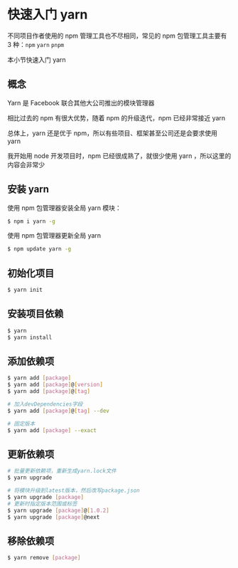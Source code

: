 # 快速入门 yarn

不同项目作者使用的 npm 管理工具也不尽相同，常见的 npm 包管理工具主要有 3 种：`npm` `yarn` `pnpm`

本小节快速入门 yarn

## 概念

Yarn 是 Facebook 联合其他大公司推出的模块管理器

相比过去的 npm 有很大优势，随着 npm 的升级迭代，npm 已经非常接近 yarn

总体上，yarn 还是优于 npm，所以有些项目、框架甚至公司还是会要求使用 yarn

我开始用 node 开发项目时，npm 已经很成熟了，就很少使用 yarn ，所以这里的内容会非常少

## 安装 yarn

使用 npm 包管理器安装全局 yarn 模块：

```sh
$ npm i yarn -g
```

使用 npm 包管理器更新全局 yarn

```sh
$ npm update yarn -g
```

## 初始化项目

```sh
$ yarn init
```

## 安装项目依赖

```sh
$ yarn
$ yarn install
```

## 添加依赖项

```sh
$ yarn add [package]
$ yarn add [package]@[version]
$ yarn add [package]@[tag]

# 加入devDependencies字段
$ yarn add [package]@[tag] --dev

# 固定版本
$ yarn add [package] --exact
```

## 更新依赖项

```sh
# 批量更新依赖项，重新生成yarn.lock文件
$ yarn upgrade

# 将模块升级到latest版本，然后改写package.json
$ yarn upgrade [package]
# 更新时指定版本范围或标签
$ yarn upgrade [package]@[1.0.2]
$ yarn upgrade [package]@next
```

## 移除依赖项

```sh
$ yarn remove [package]
```
